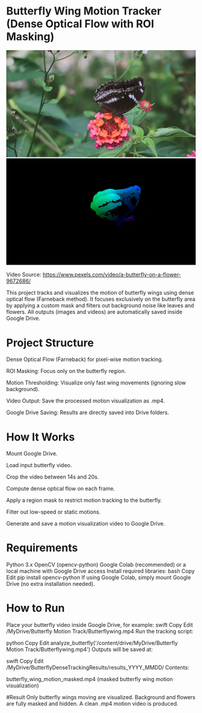# Butterfly Wing Motion Tracker (Dense Optical Flow with ROI Masking)
![Result](results/Butterfly.png)
![Result](results/Butterflytracked.gif)



Video Source: https://www.pexels.com/video/a-butterfly-on-a-flower-9672686/

This project tracks and visualizes the motion of butterfly wings using dense optical flow (Farneback method).
It focuses exclusively on the butterfly area by applying a custom mask and filters out background noise like leaves and flowers.
All outputs (images and videos) are automatically saved inside Google Drive.

# Project Structure
Dense Optical Flow (Farneback) for pixel-wise motion tracking.

ROI Masking: Focus only on the butterfly region.

Motion Thresholding: Visualize only fast wing movements (ignoring slow background).

Video Output: Save the processed motion visualization as .mp4.

Google Drive Saving: Results are directly saved into Drive folders.

# How It Works
Mount Google Drive.

Load input butterfly video.

Crop the video between 14s and 20s.

Compute dense optical flow on each frame.

Apply a region mask to restrict motion tracking to the butterfly.

Filter out low-speed or static motions.

Generate and save a motion visualization video to Google Drive.

# Requirements
Python 3.x
OpenCV (opencv-python)
Google Colab (recommended) or a local machine with Google Drive access
Install required libraries:
bash
Copy
Edit
pip install opencv-python
If using Google Colab, simply mount Google Drive (no extra installation needed).
# How to Run
Place your butterfly video inside Google Drive, for example:
swift
Copy
Edit
/MyDrive/Butterfly Motion Track/Butterflywing.mp4
Run the tracking script:

python
Copy
Edit
analyze_butterfly('/content/drive/MyDrive/Butterfly Motion Track/Butterflywing.mp4')
Outputs will be saved at:

swift
Copy
Edit
/MyDrive/ButterflyDenseTrackingResults/results_YYYY_MMDD/
Contents:

butterfly_wing_motion_masked.mp4 (masked butterfly wing motion visualization)

#Result
Only butterfly wings moving are visualized.
Background and flowers are fully masked and hidden.
A clean .mp4 motion video is produced.



